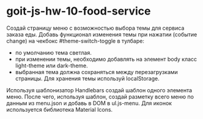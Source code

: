 # goit-js-hw-10-food-service
Создай страницу меню с возможностью выбора темы для сервиса заказа еды.
Добавь функционал изменения темы при нажатии (событие change) на чекбокс #theme-switch-toggle в тулбаре:
- по умолчанию тема светлая.
- при изменении темы, необходимо добавлять на элемент body класс light-theme или dark-theme.
- выбранная тема должна сохраняться между перезагрузками страницы. Для хранения темы используй localStorage.

Используя шаблонизатор Handlebars создай шаблон одного элемента меню. 
После чего, используя шаблон, создай разметку всего меню по данным из menu.json и добавь в DOM в ul.js-menu.
Для иконок используется библиотека Material Icons.
